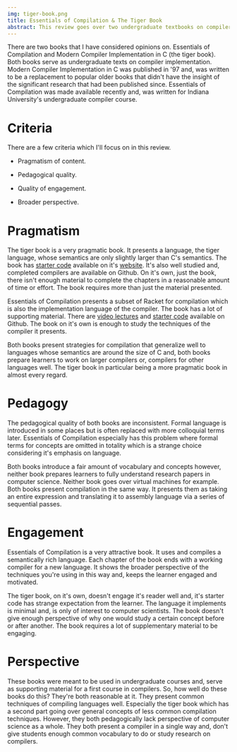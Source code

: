```yaml
---
img: tiger-book.png
title: Essentials of Compilation & The Tiger Book
abstract: This review goes over two undergraduate textbooks on compilers that have been used autodidactically. The books are shown compared to each other, in the context of their supplementary material, and in of themselves.
---
```


There are two books that I have considered opinions on. Essentials of Compilation and Modern Compiler Implementation in C (the tiger book). Both books serve as undergraduate texts on compiler implementation. Modern Compiler Implementation in C was published in '97 and, was written to be a replacement to popular older books that didn't have the insight of the significant research that had been published since. Essentials of Compilation was made available recently and, was written for Indiana University's undergraduate compiler course.


# Criteria

There are a few criteria which I'll focus on in this review.

* Pragmatism of content.

* Pedagogical quality.

* Quality of engagement.

* Broader perspective.


# Pragmatism

The tiger book is a very pragmatic book. It presents a language, the tiger language, whose semantics are only slightly larger than C's semantics. The book has [starter code](https://www.cs.princeton.edu/~appel/modern/c/project.html) available on it's [website](https://www.cs.princeton.edu/~appel/modern/c/). It's also well studied and, completed compilers are available on Github. On it's own, just the book, there isn't enough material to complete the chapters in a reasonable amount of time or effort. The book requires more than just the material presented.

Essentials of Compilation presents a subset of Racket for compilation which is also the implementation language of the compiler. The book has a lot of supporting material. There are [video lectures](https://iucompilercourse.github.io/IU-P423-P523-E313-E513-Fall-2020/) and [starter code](https://github.com/IUCompilerCourse/public-student-support-code) available on Github. The book on it's own is enough to study the techniques of the compiler it presents.

Both books present strategies for compilation that generalize well to languages whose semantics are around the size of C and, both books prepare learners to work on larger compilers or, compilers for other languages well. The tiger book in particular being a more pragmatic book in almost every regard.


# Pedagogy

The pedagogical quality of both books are inconsistent. Formal language is introduced in some places but is often replaced with more colloquial terms later. Essentials of Compilation especially has this problem where formal terms for concepts are omitted in totality which is a strange choice considering it's emphasis on language.

Both books introduce a fair amount of vocabulary and concepts however, neither book prepares learners to fully understand research papers in computer science. Neither book goes over virtual machines for example. Both books present compilation in the same way. It presents them as taking an entire expression and translating it to assembly language via a series of sequential passes.


# Engagement

Essentials of Compilation is a very attractive book. It uses and compiles a semantically rich language. Each chapter of the book ends with a working compiler for a new language. It shows the broader perspective of the techniques you're using in this way and, keeps the learner engaged and motivated.

The tiger book, on it's own, doesn't engage it's reader well and, it's starter code has strange expectation from the learner. The language it implements is minimal and, is only of interest to computer scientists. The book doesn't give enough perspective of why one would study a certain concept before or after another. The book requires a lot of supplementary material to be engaging.


# Perspective

These books were meant to be used in undergraduate courses and, serve as supporting material for a first course in compilers. So, how well do these books do this? They're both reasonable at it. They present common techniques of compiling languages well. Especially the tiger book which has a second part going over general concepts of less common compilation techniques. However, they both pedagogically lack perspective of computer science as a whole. They both present a compiler in a single way and, don't give students enough common vocabulary to do or study research on compilers.
